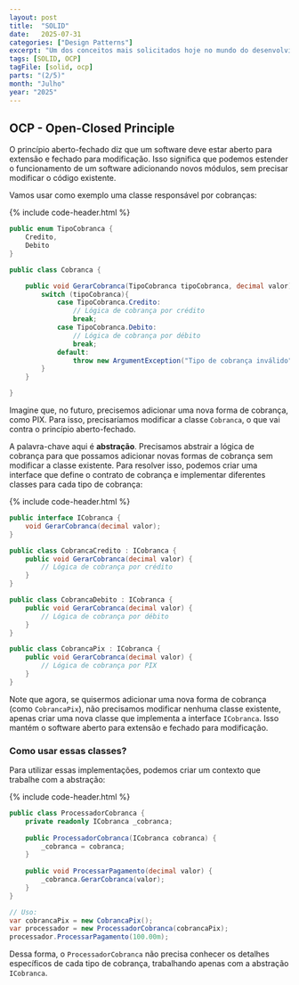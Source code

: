 ```yaml
---
layout: post
title:  "SOLID"
date:   2025-07-31
categories: ["Design Patterns"]
excerpt: "Um dos conceitos mais solicitados hoje no mundo do desenvolvimento é o conhecimento de SOLID. Nesse post, vamos explorar o OCP - Open-Closed Principle."
tags: [SOLID, OCP]
tagFile: [solid, ocp]
parts: "(2/5)"
month: "Julho"
year: "2025"
---
```

## OCP - Open-Closed Principle

O princípio aberto-fechado diz que um software deve estar aberto para extensão e fechado para modificação. Isso significa que podemos estender o funcionamento de um software adicionando novos módulos, sem precisar modificar o código existente.

Vamos usar como exemplo uma classe responsável por cobranças:

{% include code-header.html %}
``` csharp
public enum TipoCobranca {
	Credito,
	Debito
}

public class Cobranca {

	public void GerarCobranca(TipoCobranca tipoCobranca, decimal valor){
		switch (tipoCobranca){
			case TipoCobranca.Credito:
				// Lógica de cobrança por crédito
				break;
			case TipoCobranca.Debito:
				// Lógica de cobrança por débito
				break;
			default:
				throw new ArgumentException("Tipo de cobrança inválido");
		}
	}

}
```

Imagine que, no futuro, precisemos adicionar uma nova forma de cobrança, como PIX. Para isso, precisaríamos modificar a classe `Cobranca`, o que vai contra o princípio aberto-fechado.

A palavra-chave aqui é **abstração**. Precisamos abstrair a lógica de cobrança para que possamos adicionar novas formas de cobrança sem modificar a classe existente. Para resolver isso, podemos criar uma interface que define o contrato de cobrança e implementar diferentes classes para cada tipo de cobrança:

{% include code-header.html %}
``` csharp
public interface ICobranca {
	void GerarCobranca(decimal valor);
}

public class CobrancaCredito : ICobranca {
	public void GerarCobranca(decimal valor) {
		// Lógica de cobrança por crédito
	}
}

public class CobrancaDebito : ICobranca {
	public void GerarCobranca(decimal valor) {
		// Lógica de cobrança por débito
	}
}

public class CobrancaPix : ICobranca {
	public void GerarCobranca(decimal valor) {
		// Lógica de cobrança por PIX
	}
}

```

Note que agora, se quisermos adicionar uma nova forma de cobrança (como `CobrancaPix`), não precisamos modificar nenhuma classe existente, apenas criar uma nova classe que implementa a interface `ICobranca`. Isso mantém o software aberto para extensão e fechado para modificação.

### Como usar essas classes?

Para utilizar essas implementações, podemos criar um contexto que trabalhe com a abstração:

{% include code-header.html %}
``` csharp
public class ProcessadorCobranca {
	private readonly ICobranca _cobranca;
	
	public ProcessadorCobranca(ICobranca cobranca) {
		_cobranca = cobranca;
	}
	
	public void ProcessarPagamento(decimal valor) {
		_cobranca.GerarCobranca(valor);
	}
}

// Uso:
var cobrancaPix = new CobrancaPix();
var processador = new ProcessadorCobranca(cobrancaPix);
processador.ProcessarPagamento(100.00m);
```

Dessa forma, o `ProcessadorCobranca` não precisa conhecer os detalhes específicos de cada tipo de cobrança, trabalhando apenas com a abstração `ICobranca`.

